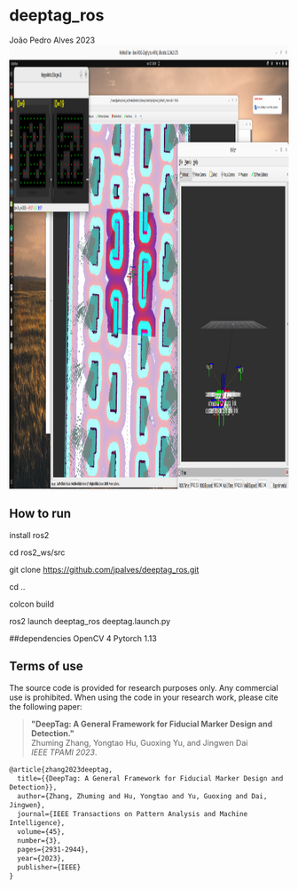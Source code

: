 # deeptag_ros
João Pedro Alves 2023
<img src="image/image.png" alt="" height="800"/>
## How to run
install ros2

cd ros2_ws/src

git clone https://github.com/jpalves/deeptag_ros.git

cd ..

colcon build

ros2 launch deeptag_ros deeptag.launch.py 

##dependencies
OpenCV 4
Pytorch 1.13


## Terms of use
The source code is provided for research purposes only. Any commercial use is prohibited. When using the code in your research work, please cite the following paper:
> **"DeepTag: A General Framework for Fiducial Marker Design and Detection."**  
> Zhuming Zhang, Yongtao Hu, Guoxing Yu, and Jingwen Dai  
> *IEEE TPAMI 2023*.
```
@article{zhang2023deeptag,
  title={{DeepTag: A General Framework for Fiducial Marker Design and Detection}},
  author={Zhang, Zhuming and Hu, Yongtao and Yu, Guoxing and Dai, Jingwen},
  journal={IEEE Transactions on Pattern Analysis and Machine Intelligence},
  volume={45},
  number={3},
  pages={2931-2944},
  year={2023},
  publisher={IEEE}
}
``` 
